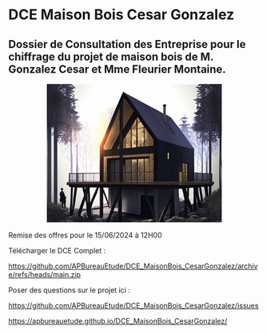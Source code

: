 # DCE Maison Bois Cesar Gonzalez
## Dossier de Consultation des Entreprise pour le chiffrage du projet de maison bois de M. Gonzalez Cesar et Mme Fleurier Montaine.

<p align="center">
  <img src="https://github.com/APBureauEtude/DCE_MaisonBois_CesarGonzalez/blob/main/Visuel/Esquisse.jpg" width="350" title="hover text">
</p>

Remise des offres pour le 15/06/2024 à 12H00

Télécharger le DCE Complet : 

https://github.com/APBureauEtude/DCE_MaisonBois_CesarGonzalez/archive/refs/heads/main.zip


Poser des questions sur le projet ici : 

https://github.com/APBureauEtude/DCE_MaisonBois_CesarGonzalez/issues

https://apbureauetude.github.io/DCE_MaisonBois_CesarGonzalez/
